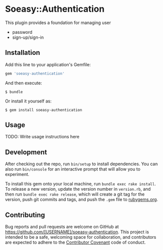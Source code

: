 # Soeasy::Authentication

This plugin provides a foundation for managing user
- password
- sign-up/sign-in

## Installation

Add this line to your application's Gemfile:

```ruby
gem 'soeasy-authentication'
```

And then execute:

    $ bundle

Or install it yourself as:

    $ gem install soeasy-authentication

## Usage

TODO: Write usage instructions here

## Development

After checking out the repo, run `bin/setup` to install dependencies. You can also run `bin/console` for an interactive prompt that will allow you to experiment.

To install this gem onto your local machine, run `bundle exec rake install`. To release a new version, update the version number in `version.rb`, and then run `bundle exec rake release`, which will create a git tag for the version, push git commits and tags, and push the `.gem` file to [rubygems.org](https://rubygems.org).

## Contributing

Bug reports and pull requests are welcome on GitHub at https://github.com/[USERNAME]/soeasy-authentication. This project is intended to be a safe, welcoming space for collaboration, and contributors are expected to adhere to the [Contributor Covenant](contributor-covenant.org) code of conduct.

